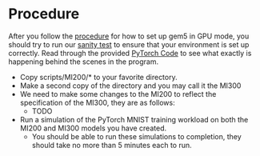 # Procedure

After you follow the [procedure](./procedure.md) for how to set up gem5 in GPU mode, you should try to run our [sanity test](./assets/TODO) to ensure that your environment is set up correctly. Read through the provided [PyTorch Code](./assets/MNIST.py) to see what exactly is happening behind the scenes in the program.

- Copy scripts/MI200/* to your favorite directory.
- Make a second copy of the directory and you may call it the MI300
- We need to make some changes to the MI200 to reflect the specification of the MI300, they are as follows:
    - TODO
- Run a simulation of the PyTorch MNIST training workload on both the MI200 and MI300 models you have created.
    - You should be able to run these simulations to completion, they should take no more than 5 minutes each to run.
